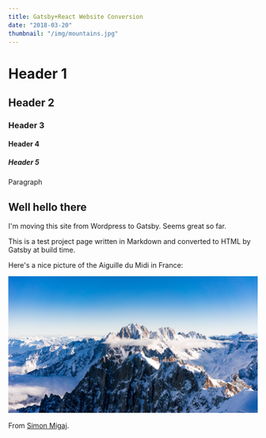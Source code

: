 ```yaml
---
title: Gatsby+React Website Conversion
date: "2018-03-20"
thumbnail: "/img/mountains.jpg"
---
```


# Header 1

## Header 2

### Header 3

#### Header 4

##### Header 5

Paragraph

## Well hello there

I'm moving this site from Wordpress to Gatsby. Seems great so far.

This is a test project page written in Markdown and converted to HTML by Gatsby at build time.


Here's a nice picture of the Aiguille du Midi in France:

![](../img/mountains.jpg "Some lovely mountains" )

From [Simon Migaj](https://unsplash.com/@simonmigaj).